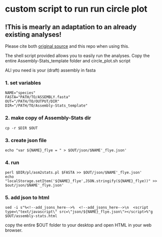 # custom script to run run circle plot
## !This is mearly an adaptation to an already existing analyses!
Please cite both [original source](https://assembly-stats.readme.io/docs) and this repo when using this.

The shell script provided allows you to easily run the analyses.
Copy the entire Assembly-Stats_template folder and circle_plot.sh script

ALl you need is your (draft) assembly in fasta
### 1. set variables
```
NAME="species"
FASTA="PATH/TO/ASSEMBLY.fasta"
OUT="/PATH/TO/OUTPUT/DIR"
DIR="/PATH/TO/Assembly-Stats_template"
```
### 2. make copy of Assembly-Stats dir
```
cp -r $DIR $OUT
```
### 3. create json file
```
echo "var ${NAME}_flye = " > $OUT/json/$NAME'_flye.json'
```
### 4. run 
```
perl $DIR/pl/asm2stats.pl $FASTA >> $OUT/json/$NAME'_flye.json'
echo "localStorage.setItem('${NAME}_flye',JSON.stringify(${NAME}_flye))" >> $out/json/$NAME'_flye.json'
```
### 5. add json to html
```
sed -i s"%<!--add_jsons_here-->%  <!--add_jsons_here-->\n  <script type=\"text/javascript\" src=\"json/${NAME}_flye.json\"></script>%"g $OUT/assembly-stats.html
```

copy the entire $OUT folder to your desktop and open HTML in your web browser.